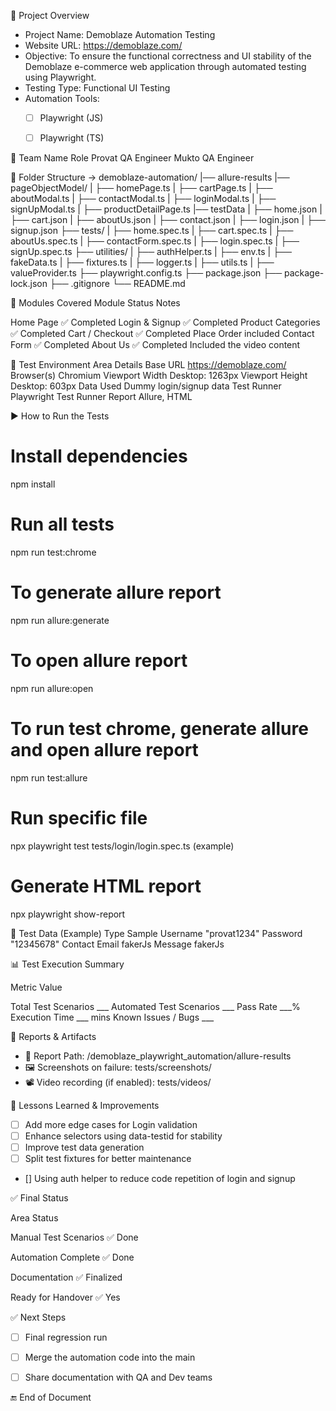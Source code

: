 🧾 Project Overview

* Project Name: Demoblaze Automation Testing
* Website URL: https://demoblaze.com/
* Objective: To ensure the functional correctness and UI stability of the Demoblaze e-commerce web application through automated testing using Playwright.
* Testing Type: Functional UI Testing
* Automation Tools: 
    * [ ] Playwright (JS)
    * [ ] Playwright (TS)


👥 Team
Name    Role
Provat  QA Engineer
Mukto   QA Engineer


📂 Folder Structure ->
  demoblaze-automation/
  |── allure-results
  |── pageObjectModel/
  |   ├── homePage.ts
  |   ├── cartPage.ts
  |   ├── aboutModal.ts
  |   ├── contactModal.ts
  |   ├── loginModal.ts
  |   ├── signUpModal.ts
  |   ├── productDetailPage.ts
  |── testData
  |   ├── home.json
  |   ├── cart.json
  |   ├── aboutUs.json
  |   ├── contact.json
  |   ├── login.json
  |   ├── signup.json
  ├── tests/
  |   ├── home.spec.ts
  |   ├── cart.spec.ts
  |   ├── aboutUs.spec.ts
  |   ├── contactForm.spec.ts
  |   ├── login.spec.ts
  |   ├── signUp.spec.ts
  ├── utilities/
  |   ├── authHelper.ts
  |   ├── env.ts
  |   ├── fakeData.ts
  |   ├── fixtures.ts
  |   ├── logger.ts
  |   ├── utils.ts
  |   ├── valueProvider.ts
  ├── playwright.config.ts
  ├── package.json
  ├── package-lock.json
  ├── .gitignore
  └── README.md



🧪 Modules Covered
Module                Status            Notes

Home Page             ✅ Completed
Login & Signup        ✅ Completed
Product Categories    ✅ Completed
Cart / Checkout       ✅ Completed      Place Order included
Contact Form          ✅ Completed
About Us              ✅ Completed      Included the video content



🔧 Test Environment
Area             Details
Base URL         https://demoblaze.com/
Browser(s)       Chromium
Viewport Width   Desktop: 1263px
Viewport Height  Desktop: 603px
Data Used        Dummy login/signup data
Test Runner      Playwright Test Runner
Report           Allure, HTML



▶️ How to Run the Tests

# Install dependencies
npm install

# Run all tests
npm run test:chrome

# To generate allure report
npm run allure:generate

# To open allure report
npm run allure:open

# To run test chrome, generate allure and open allure report
npm run test:allure

# Run specific file
npx playwright test tests/login/login.spec.ts (example)

# Generate HTML report
npx playwright show-report



📝 Test Data (Example)
Type             Sample
Username         "provat1234"
Password         "12345678"
Contact Email    fakerJs
Message          fakerJs



📊 Test Execution Summary

Metric                            Value

Total Test Scenarios              ___
Automated Test Scenarios          ___
Pass Rate                         ___%
Execution Time                    ___ mins
Known Issues / Bugs               ___



📁 Reports & Artifacts

* 📌 Report Path: /demoblaze_playwright_automation/allure-results
* 🖼️ Screenshots on failure: tests/screenshots/
* 📽️ Video recording (if enabled): tests/videos/


🧩 Lessons Learned & Improvements

* [ ] Add more edge cases for Login validation
* [ ] Enhance selectors using data-testid for stability
* [ ] Improve test data generation
* [ ] Split test fixtures for better maintenance
* [] Using auth helper to reduce code repetition of login and signup


✅ Final Status

Area                          Status

Manual Test Scenarios         ✅ Done

Automation Complete           ✅ Done

Documentation                 ✅ Finalized

Ready for Handover            ✅ Yes 



✅ Next Steps

* [ ] Final regression run
* [ ] Merge the automation code into the main
* [ ] Share documentation with QA and Dev teams


🔚 End of Document
